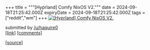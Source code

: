 +++
title = """[Hyprland] Comfy NixOS V2."""
date = 2024-09-18T21:25:42.000Z
expiryDate = 2024-09-18T21:25:42.000Z
tags = ["reddit","wm"]
+++
[![[Hyprland] Comfy NixOS V2.](https://preview.redd.it/nwhrex9wxmpd1.png?width=640&crop=smart&auto=webp&s=939399791b308603a650d08b3a0baea59fec5597 "[Hyprland] Comfy NixOS V2.")](https://www.reddit.com/r/unixporn/comments/1fk448z/hyprland_comfy_nixos_v2/)

submitted by [/u/haquire0](https://www.reddit.com/user/haquire0)  
[\[link\]](https://i.redd.it/nwhrex9wxmpd1.png) [\[comments\]](https://www.reddit.com/r/unixporn/comments/1fk448z/hyprland_comfy_nixos_v2/)

[[source]](https://www.reddit.com/r/unixporn/comments/1fk448z/hyprland_comfy_nixos_v2/)
